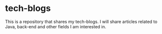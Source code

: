 # tech-blogs

This is a repository that shares my tech-blogs. I will share articles related to Java, back-end and other fields I am interested in.
